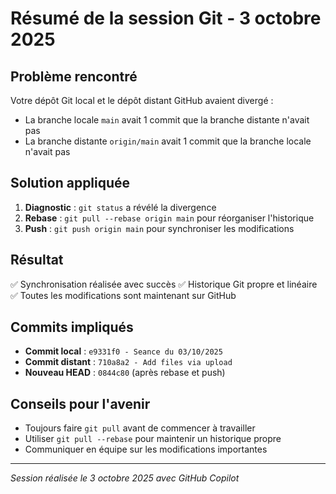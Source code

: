 # Résumé de la session Git - 3 octobre 2025

## Problème rencontré

Votre dépôt Git local et le dépôt distant GitHub avaient divergé :
- La branche locale `main` avait 1 commit que la branche distante n'avait pas
- La branche distante `origin/main` avait 1 commit que la branche locale n'avait pas

## Solution appliquée

1. **Diagnostic** : `git status` a révélé la divergence
2. **Rebase** : `git pull --rebase origin main` pour réorganiser l'historique
3. **Push** : `git push origin main` pour synchroniser les modifications

## Résultat

✅ Synchronisation réalisée avec succès
✅ Historique Git propre et linéaire
✅ Toutes les modifications sont maintenant sur GitHub

## Commits impliqués

- **Commit local** : `e9331f0 - Seance du 03/10/2025`
- **Commit distant** : `710a8a2 - Add files via upload`
- **Nouveau HEAD** : `0844c80` (après rebase et push)

## Conseils pour l'avenir

- Toujours faire `git pull` avant de commencer à travailler
- Utiliser `git pull --rebase` pour maintenir un historique propre
- Communiquer en équipe sur les modifications importantes

---
*Session réalisée le 3 octobre 2025 avec GitHub Copilot*